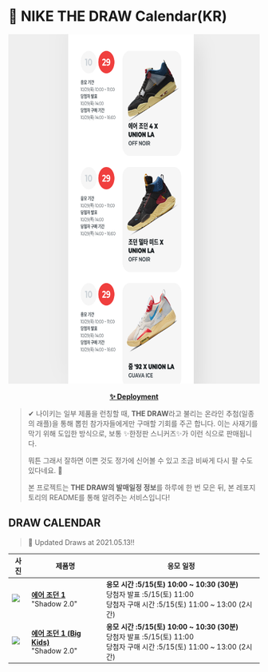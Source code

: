 # 👟 NIKE THE DRAW Calendar(KR)

<div align="center">
  <a href="https://junhoyeo.github.io/NIKE-THE-DRAW-Calendar/">
    <img src="./docs/images/preview.png" alt="Preview image of deployed application" height="700px" width="700px" />
  </a>
</div>

<p align="center">
  <a href="https://junhoyeo.github.io/NIKE-THE-DRAW-Calendar/index.html">
    <strong>✨ Deployment</strong>
  </a>
</p>

> ✔ 나이키는 일부 제품을 런칭할 때, **THE DRAW**라고 불리는 온라인 추첨(일종의 래플)을 통해 뽑힌 참가자들에게만 구매할 기회를 주곤 합니다. 이는 사재기를 막기 위해 도입한 방식으로, 보통 ✨한정판 스니커즈✨가 이런 식으로 판매됩니다.
>
> 뭐튼 그래서 잘하면 이쁜 것도 정가에 신어볼 수 있고 조금 비싸게 다시 팔 수도 있다네요. 🤭
>
> 본 프로젝트는 **THE DRAW의 발매일정 정보**를 하루에 한 번 모은 뒤, 본 레포지토리의 README를 통해 알려주는 서비스입니다!

## DRAW CALENDAR

<!-- DRAW CALENDAR: START -->

> 👟 Updated Draws at 2021.05.13‼️

| 사진 | 제품명 | 응모 일정 |
| --- | ---- | ------- |
| <img src="https://static-breeze.nike.co.kr/kr/ko_kr/cmsstatic/product/555088-035/f0c1ec83-b28c-4664-9856-0d35e6ccba13_primary.jpg?snkrBrowse" width="256" /> | <a href="https://www.nike.com/kr/launch/t/men/fw/basketball/555088-035/lghs63/air-jordan-1-retro-high-og"><strong>에어 조던 1</strong><br /></a> "Shadow 2.0" | <strong>응모 시간 :5/15(토) 10:00 ~ 10:30 (30분)</strong><br />당첨자 발표 :5/15(토) 11:00<br />당첨자 구매 시간 :5/15(토) 11:00 ~ 13:00 (2시간) |
| <img src="https://static-breeze.nike.co.kr/kr/ko_kr/cmsstatic/product/575441-035/20330730-edc6-4a24-bb29-ec972bd80093_primary.jpg?snkrBrowse" width="256" /> | <a href="https://www.nike.com/kr/launch/t/junior/fw/basketball/575441-035/dlgr84/air-jordan-1-retro-high-og-gs"><strong>에어 조던 1 (Big Kids)</strong><br /></a> "Shadow 2.0" | <strong>응모 시간 :5/15(토) 10:00 ~ 10:30 (30분)</strong><br />당첨자 발표 :5/15(토) 11:00<br />당첨자 구매 시간 :5/15(토) 11:00 ~ 13:00 (2시간) |

<!-- DRAW CALENDAR: END -->
